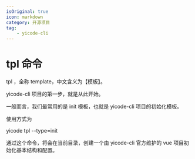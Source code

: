 ```yaml
---
isOriginal: true
icon: markdown
category: 开源项目
tag:
    - yicode-cli
---
```


# tpl 命令

tpl ，全称 template，中文含义为【模板】。

yicode-cli 项目的第一步，就是从此开始。

一般而言，我们最常用的是 init 模板，也就是 yicode-cli 项目的初始化模板。

使用方式为

yicode tpl --type=init

通过这个命令，将会在当前目录，创建一个由 yicode-cli 官方维护的 vue 项目初始化基本结构和配置。

